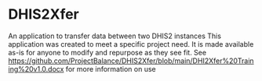 # DHIS2Xfer
An application to transfer data between two DHIS2 instances
This application was created to meet a specific project need.  It is made available as-is for anyone to modify and repurpose as they see fit.
See https://github.com/ProjectBalance/DHIS2Xfer/blob/main/DHI2Xfer%20Training%20v1.0.docx for more information on use

